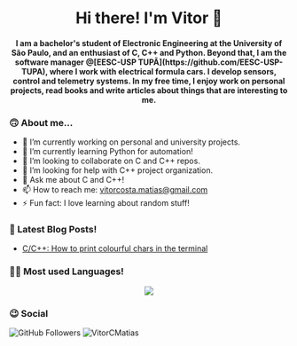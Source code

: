 <h1 align="center"> Hi there! I'm Vitor 👋</h1>


<h4 align="center"> 
I am a bachelor's student of Electronic Engineering at the University of São Paulo, and an enthusiast of C, C++ and Python.  Beyond that, I am the software manager @[EESC-USP TUPÃ](https://github.com/EESC-USP-TUPA), where I work with electrical formula cars. I develop sensors, control and telemetry systems. In my free time, I enjoy work on personal projects, read books and write articles about things that are interesting to me.
</h4> 

<!--
**VitorCMatias/VitorCMatias** is a ✨ _special_ ✨ repository because its `README.md` (this file) appears on your GitHub profile.

Here are some ideas to get you started:
-->

### 🙃 About me...
- 🔭 I’m currently working on personal and university projects.
- 🌱 I’m currently learning Python for automation!
- 👯 I’m looking to collaborate on C and C++ repos.
- 🤔 I’m looking for help with C++ project organization.
- 💬 Ask me about C and C++!
- 📫 How to reach me: vitorcosta.matias@gmail.com
- ⚡ Fun fact: I love learning about random stuff!
<!-- - 😄 Pronouns: ... -->

<!--<p align="center">
<img src="https://github-readme-stats.vercel.app/api?username=VitorCMatias&count_private=true&hide=stars,prs" alt="Vitor"/><br>
 </p> -->  



### 📃 Latest Blog Posts!
<!-- BLOG-POST-LIST:START -->
- [C/C++: How to print colourful chars in the terminal](https://medium.com/@vitorcosta.matias/print-coloured-texts-in-console-a0db6f589138?source=rss-719fdaefc8a1------2)
<!-- BLOG-POST-LIST:END -->



### 👨‍💻 Most used Languages!
<p align="center">
<img src="https://github-readme-stats.vercel.app/api/top-langs/?username=VitorCMatias&layout=compact&hide_title=true&count_private=true&hide=jupyter,pascal,html,css"/>  
 </p>
 
 ### :wink: Social
![GitHub Followers](https://img.shields.io/github/followers/VitorCMatias?label=Follow&style=social)
![VitorCMatias](https://komarev.com/ghpvc/?username=VitorCMatias)
 <!-- <p align="center"> <img src="https://komarev.com/ghpvc/?username=VitorCMatias" alt="VitorCMatias"/> </p> -->
